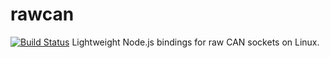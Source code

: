 # rawcan
[![Build Status](https://travis-ci.org/jjkr/rawcan.svg?branch=master)](https://travis-ci.org/jjkr/rawcan)
Lightweight Node.js bindings for raw CAN sockets on Linux.
